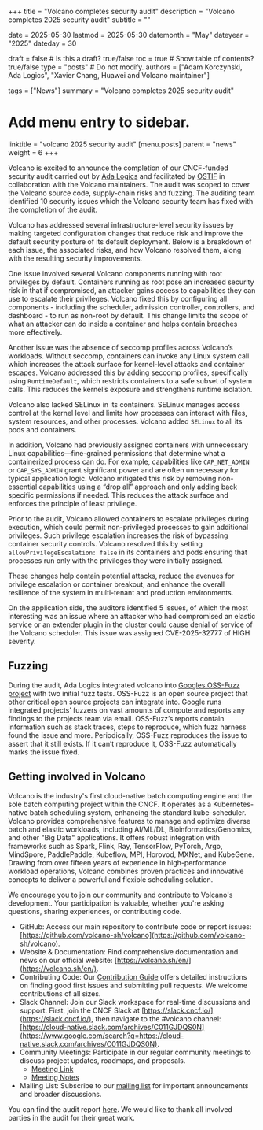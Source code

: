 +++
title =  "Volcano completes security audit"
description = "Volcano completes 2025 security audit"
subtitle = ""

date = 2025-05-30
lastmod = 2025-05-30
datemonth = "May"
dateyear = "2025"
dateday = 30

draft = false  # Is this a draft? true/false
toc = true  # Show table of contents? true/false
type = "posts"  # Do not modify.
authors = ["Adam Korczynski, Ada Logics", "Xavier Chang, Huawei and Volcano maintainer"]

tags = ["News"]
summary = "Volcano completes 2025 security audit"

# Add menu entry to sidebar.
linktitle = "volcano 2025 security audit"
[menu.posts]
parent = "news"
weight = 6
+++

Volcano is excited to announce the completion of our CNCF-funded security audit carried out by [Ada Logics](https://adalogics.com/) and facilitated by [OSTIF](https://ostif.org/) in collaboration with the Volcano maintainers. The audit was scoped to cover the Volcano source code, supply-chain risks and fuzzing. The auditing team identified 10 security issues which the Volcano security team has fixed with the completion of the audit. 

Volcano has addressed several infrastructure-level security issues by making targeted configuration changes that reduce risk and improve the default security posture of its default deployment. Below is a breakdown of each issue, the associated risks, and how Volcano resolved them, along with the resulting security improvements.

One issue involved several Volcano components running with root privileges by default. Containers running as root pose an increased security risk in that if compromised, an attacker gains access to capabilities they can use to escalate their privileges. Volcano fixed this by configuring all components - including the scheduler, admission controller, controllers, and dashboard - to run as non-root by default. This change limits the scope of what an attacker can do inside a container and helps contain breaches more effectively.

Another issue was the absence of seccomp profiles across Volcano’s workloads. Without seccomp, containers can invoke any Linux system call which increases the attack surface for kernel-level attacks and container escapes. Volcano addressed this by adding seccomp profiles, specifically using `RuntimeDefault`, which restricts containers to a safe subset of system calls. This reduces the kernel’s exposure and strengthens runtime isolation.

Volcano also lacked SELinux in its containers. SELinux manages access control at the kernel level and limits how processes can interact with files, system resources, and other processes. Volcano added `SELinux` to all its pods and containers. 

In addition, Volcano had previously assigned containers with unnecessary Linux capabilities—fine-grained permissions that determine what a containerized process can do. For example, capabilities like `CAP_NET_ADMIN` or `CAP_SYS_ADMIN` grant significant power and are often unnecessary for typical application logic. Volcano mitigated this risk by removing non-essential capabilities using a “drop all” approach and only adding back specific permissions if needed. This reduces the attack surface and enforces the principle of least privilege.

Prior to the audit, Volcano allowed containers to escalate privileges during execution, which could permit non-privileged processes to gain additional privileges. Such privilege escalation increases the risk of bypassing container security controls. Volcano resolved this by setting `allowPrivilegeEscalation: false` in its containers and pods ensuring that processes run only with the privileges they were initially assigned.

These changes help contain potential attacks, reduce the avenues for privilege escalation or container breakout, and enhance the overall resilience of the system in multi-tenant and production environments.

On the application side, the auditors identified 5 issues, of which the most interesting was an issue where an attacker who had compromised an elastic service or an extender plugin in the cluster could cause denial of service of the Volcano scheduler. This issue was assigned CVE-2025-32777 of HIGH severity.

## Fuzzing

During the audit, Ada Logics integrated volcano into [Googles OSS-Fuzz project](https://github.com/google/oss-fuzz/tree/master/projects/volcano) with two initial fuzz tests. OSS-Fuzz is an open source project that other critical open source projects can integrate into. Google runs integrated projects’ fuzzers on vast amounts of compute and reports any findings to the projects team via email. OSS-Fuzz’s reports contain information such as stack traces, steps to reproduce, which fuzz harness found the issue and more. Periodically, OSS-Fuzz reproduces the issue to assert that it still exists. If it can’t reproduce it, OSS-Fuzz automatically marks the issue fixed.

## Getting involved in Volcano

Volcano is the industry's first cloud-native batch computing engine and the sole batch computing project within the CNCF. It operates as a Kubernetes-native batch scheduling system, enhancing the standard kube-scheduler. Volcano provides comprehensive features to manage and optimize diverse batch and elastic workloads, including AI/ML/DL, Bioinformatics/Genomics, and other "Big Data" applications. It offers robust integration with frameworks such as Spark, Flink, Ray, TensorFlow, PyTorch, Argo, MindSpore, PaddlePaddle, Kubeflow, MPI, Horovod, MXNet, and KubeGene. Drawing from over fifteen years of experience in high-performance workload operations, Volcano combines proven practices and innovative concepts to deliver a powerful and flexible scheduling solution.

We encourage you to join our community and contribute to Volcano's development. Your participation is valuable, whether you're asking questions, sharing experiences, or contributing code.

- GitHub: Access our main repository to contribute code or report issues: [https://github.com/volcano-sh/volcano](https://github.com/volcano-sh/volcano).
- Website & Documentation: Find comprehensive documentation and news on our official website: [https://volcano.sh/en/](https://volcano.sh/en/).
- Contributing Code: Our [Contribution Guide](https://github.com/volcano-sh/volcano/blob/master/contribute.md) offers detailed instructions on finding good first issues and submitting pull requests. We welcome contributions of all sizes.
- Slack Channel: Join our Slack workspace for real-time discussions and support. First, join the CNCF Slack at [https://slack.cncf.io/](https://slack.cncf.io/), then navigate to the #volcano channel: [https://cloud-native.slack.com/archives/C011GJDQS0N](https://www.google.com/search?q=https://cloud-native.slack.com/archives/C011GJDQS0N).
- Community Meetings: Participate in our regular community meetings to discuss project updates, roadmaps, and proposals.
    - [Meeting Link](https://zoom.us/j/91804791393)
    - [Meeting Notes](https://docs.google.com/document/d/1YLbF8zjZBiR9PbXQPB22iuc_L0Oui5A1lddVfRnZrqs/edit)
- Mailing List: Subscribe to our [mailing list](https://groups.google.com/forum/#!forum/volcano-sh) for important announcements and broader discussions.

You can find the audit report [here](https://volcano.sh/reports/Ada-Logics-Volcano-Security-Audit-2025.pdf).
We would like to thank all involved parties in the audit for their great work.

